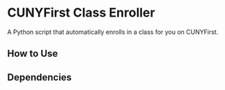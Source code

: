 # CUNYFirst Class Enroller
A Python script that automatically enrolls in a class for you on CUNYFirst. 

## How to Use 

## Dependencies 


